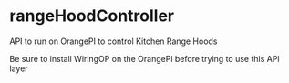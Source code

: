 # rangeHoodController
API to run on OrangePI to control Kitchen Range Hoods

Be sure to install WiringOP on the OrangePi before trying to use this API layer
